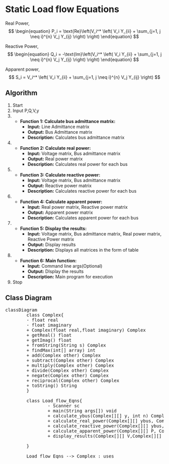 <script src="https://cdn.jsdelivr.net/npm/mathjax@3/es5/tex-mml-chtml.js"></script>
<script type="module">
	import mermaid from 'https://cdn.jsdelivr.net/npm/mermaid@10/dist/mermaid.esm.min.mjs';
	mermaid.initialize({
		startOnLoad: true,
		theme: 'light'
	});
</script>

# Static Load flow Equations
Real Power,
$$
\begin{equation}
P_i = \text{Re}\left(V_i^* \left( V_i Y_{ii} + \sum_{j=1, j \neq i}^{n} V_j Y_{ij} \right) \right)
\end{equation}
$$

Reactive Power,
$$
\begin{equation}
Q_i = -\text{Im}\left(V_i^* \left( V_i Y_{ii} + \sum_{j=1, j \neq i}^{n} V_j Y_{ij} \right) \right)
\end{equation}
$$

Apparent power,
$$
S_i = V_i^* \left( V_i Y_{ii} + \sum_{j=1, j \neq i}^{n} V_j Y_{ij} \right)
$$



## Algorithm

1. Start
2. Input P,Q,V,y
3. - **Function 1: Calculate bus admittance matrix:**
        - **Input:** Line Admittance matrix
        - **Output:** Bus Admittance matrix
        - **Description:** Calculates bus admittance matrix
4. - **Function 2: Calculate real power:**
        - **Input:** Voltage matrix, Bus admittance matrix
        - **Output:** Real power matrix
        - **Description:** Calculates real power for each bus
5. - **Function 3: Calculate reactive power:**
        - **Input:** Voltage matrix, Bus admittance matrix
        - **Output:** Reactive power matrix
        - **Description:** Calculates reactive power for each bus
6. - **Function 4: Calculate apparent power:**
        - **Input:** Real power matrix, Reactive power matrix
        - **Output:** Apparent power matrix
        - **Description:** Calculates apparent power for each bus
7. - **Function 5: Display the results:**
        - **Input:** Voltage matrix, Bus admittance matrix, Real power matrix, Reactive Power matrix
        - **Output:** Display results
        - **Description:** Displays all matrices in the form of table
8. - **Function 6: Main function:**
        - **Input:** Command line args(Optional)
        - **Output:** DIsplay the results
        - **Description:** Main program for execution
9. Stop

## Class Diagram
<pre class="mermaid">
classDiagram
        class Complex{
        - float real
        - float imaginary
        + Complex(float real,float imaginary) Complex
        + getReal() float
        + getImag() float
        + fromString(String s) Complex
        + findMax(int[] array) int
        + add(Complex other) Complex
        + subtract(Complex other) Complex
        + multiply(Complex other) Complex
        + divide(Complex other) Complex
        + negate(Complex other) Complex
        + reciprocal(Complex other) Complex
        + toString() String
        }

        class Load_flow_Eqns{
                - Scanner sc
                + main(String args[]) void
                + calculate_ybus(Complex[][] y, int n) Complex[][]
                + calculate_real_power(Complex[][] ybus, Complex[][] V, int n) Complex[][]
                + calculate_reactive_power(Complex[][] ybus, Complex[][] V, int n) Complex[][]
                + calculate_apparent_power(Complex[][] P, Complex[][] Q, int n) Complex[][]
                + display_results(Complex[][] V,Complex[][] ybus,Complex[][] P,Complex[][] Q,Complex[][] S) void

        }

        Load_flow_Eqns --> Complex : uses
</pre>